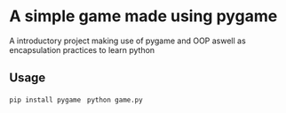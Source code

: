 # A simple game made using pygame
 A introductory project making use of pygame and OOP aswell as encapsulation practices to learn python

## Usage

```pip install pygame ```
```python game.py```
